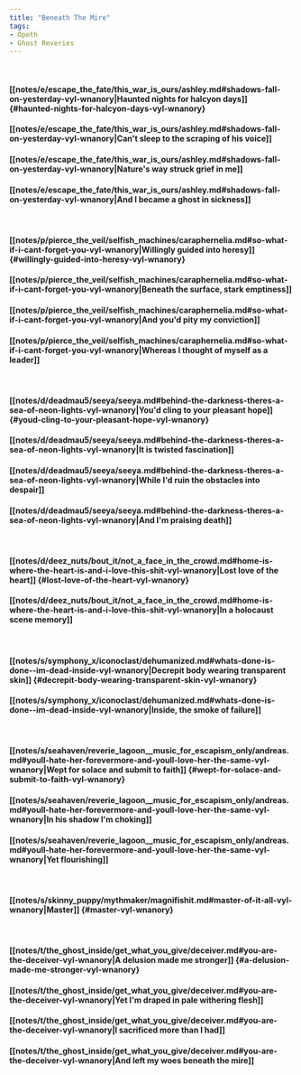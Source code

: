 ```yaml
---
title: "Beneath The Mire"
tags:
- Opeth
- Ghost Reveries
---
```

&nbsp;
#### [[notes/e/escape_the_fate/this_war_is_ours/ashley.md#shadows-fall-on-yesterday-vyl-wnanory|Haunted nights for halcyon days]] {#haunted-nights-for-halcyon-days-vyl-wnanory}
#### [[notes/e/escape_the_fate/this_war_is_ours/ashley.md#shadows-fall-on-yesterday-vyl-wnanory|Can't sleep to the scraping of his voice]]
#### [[notes/e/escape_the_fate/this_war_is_ours/ashley.md#shadows-fall-on-yesterday-vyl-wnanory|Nature's way struck grief in me]]
#### [[notes/e/escape_the_fate/this_war_is_ours/ashley.md#shadows-fall-on-yesterday-vyl-wnanory|And I became a ghost in sickness]]
&nbsp;
#### [[notes/p/pierce_the_veil/selfish_machines/caraphernelia.md#so-what-if-i-cant-forget-you-vyl-wnanory|Willingly guided into heresy]] {#willingly-guided-into-heresy-vyl-wnanory}
#### [[notes/p/pierce_the_veil/selfish_machines/caraphernelia.md#so-what-if-i-cant-forget-you-vyl-wnanory|Beneath the surface, stark emptiness]]
#### [[notes/p/pierce_the_veil/selfish_machines/caraphernelia.md#so-what-if-i-cant-forget-you-vyl-wnanory|And you'd pity my conviction]]
#### [[notes/p/pierce_the_veil/selfish_machines/caraphernelia.md#so-what-if-i-cant-forget-you-vyl-wnanory|Whereas I thought of myself as a leader]]
&nbsp;
#### [[notes/d/deadmau5/seeya/seeya.md#behind-the-darkness-theres-a-sea-of-neon-lights-vyl-wnanory|You'd cling to your pleasant hope]] {#youd-cling-to-your-pleasant-hope-vyl-wnanory}
#### [[notes/d/deadmau5/seeya/seeya.md#behind-the-darkness-theres-a-sea-of-neon-lights-vyl-wnanory|It is twisted fascination]]
#### [[notes/d/deadmau5/seeya/seeya.md#behind-the-darkness-theres-a-sea-of-neon-lights-vyl-wnanory|While I'd ruin the obstacles into despair]]
#### [[notes/d/deadmau5/seeya/seeya.md#behind-the-darkness-theres-a-sea-of-neon-lights-vyl-wnanory|And I'm praising death]]
&nbsp;
#### [[notes/d/deez_nuts/bout_it/not_a_face_in_the_crowd.md#home-is-where-the-heart-is-and-i-love-this-shit-vyl-wnanory|Lost love of the heart]] {#lost-love-of-the-heart-vyl-wnanory}
#### [[notes/d/deez_nuts/bout_it/not_a_face_in_the_crowd.md#home-is-where-the-heart-is-and-i-love-this-shit-vyl-wnanory|In a holocaust scene memory]]
&nbsp;
#### [[notes/s/symphony_x/iconoclast/dehumanized.md#whats-done-is-done--im-dead-inside-vyl-wnanory|Decrepit body wearing transparent skin]] {#decrepit-body-wearing-transparent-skin-vyl-wnanory}
#### [[notes/s/symphony_x/iconoclast/dehumanized.md#whats-done-is-done--im-dead-inside-vyl-wnanory|Inside, the smoke of failure]]
&nbsp;
#### [[notes/s/seahaven/reverie_lagoon__music_for_escapism_only/andreas.md#youll-hate-her-forevermore-and-youll-love-her-the-same-vyl-wnanory|Wept for solace and submit to faith]] {#wept-for-solace-and-submit-to-faith-vyl-wnanory}
#### [[notes/s/seahaven/reverie_lagoon__music_for_escapism_only/andreas.md#youll-hate-her-forevermore-and-youll-love-her-the-same-vyl-wnanory|In his shadow I'm choking]]
#### [[notes/s/seahaven/reverie_lagoon__music_for_escapism_only/andreas.md#youll-hate-her-forevermore-and-youll-love-her-the-same-vyl-wnanory|Yet flourishing]]
&nbsp;
#### [[notes/s/skinny_puppy/mythmaker/magnifishit.md#master-of-it-all-vyl-wnanory|Master]] {#master-vyl-wnanory}
&nbsp;
#### [[notes/t/the_ghost_inside/get_what_you_give/deceiver.md#you-are-the-deceiver-vyl-wnanory|A delusion made me stronger]] {#a-delusion-made-me-stronger-vyl-wnanory}
#### [[notes/t/the_ghost_inside/get_what_you_give/deceiver.md#you-are-the-deceiver-vyl-wnanory|Yet I'm draped in pale withering flesh]]
#### [[notes/t/the_ghost_inside/get_what_you_give/deceiver.md#you-are-the-deceiver-vyl-wnanory|I sacrificed more than I had]]
#### [[notes/t/the_ghost_inside/get_what_you_give/deceiver.md#you-are-the-deceiver-vyl-wnanory|And left my woes beneath the mire]]
